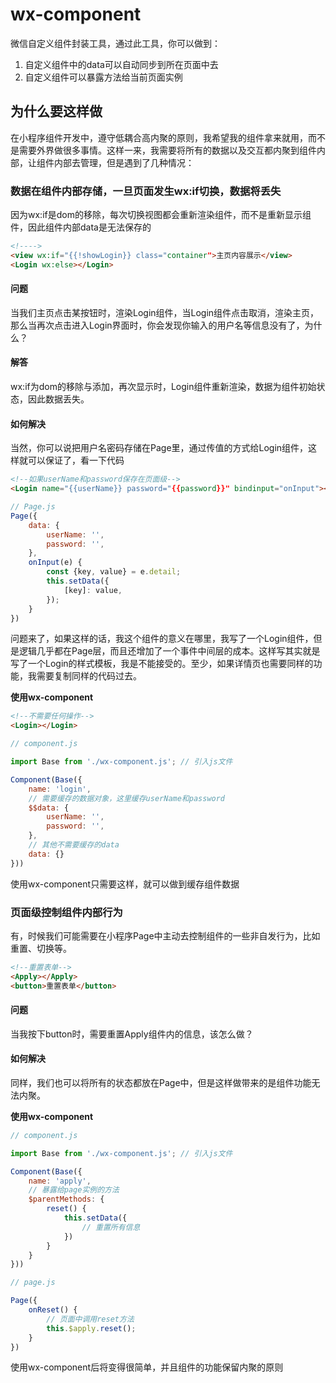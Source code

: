 # wx-component

微信自定义组件封装工具，通过此工具，你可以做到：

1. 自定义组件中的data可以自动同步到所在页面中去
2. 自定义组件可以暴露方法给当前页面实例

## 为什么要这样做

在小程序组件开发中，遵守低耦合高内聚的原则，我希望我的组件拿来就用，而不是需要外界做很多事情。这样一来，我需要将所有的数据以及交互都内聚到组件内部，让组件内部去管理，但是遇到了几种情况：

### 数据在组件内部存储，一旦页面发生wx:if切换，数据将丢失

因为wx:if是dom的移除，每次切换视图都会重新渲染组件，而不是重新显示组件，因此组件内部data是无法保存的

```html
<!---->
<view wx:if="{{!showLogin}} class="container">主页内容展示</view>
<Login wx:else></Login>
```

#### 问题
当我们主页点击某按钮时，渲染Login组件，当Login组件点击取消，渲染主页，
那么当再次点击进入Login界面时，你会发现你输入的用户名等信息没有了，为什么？

#### 解答 
wx:if为dom的移除与添加，再次显示时，Login组件重新渲染，数据为组件初始状态，因此数据丢失。

#### 如何解决

当然，你可以说把用户名密码存储在Page里，通过传值的方式给Login组件，这样就可以保证了，看一下代码

```html
<!--如果userName和password保存在页面级-->
<Login name="{{userName}} password="{{password}}" bindinput="onInput"></Login>
```
```javascript
// Page.js
Page({
    data: {
        userName: '',
        password: '',
    },
    onInput(e) {
        const {key, value} = e.detail;
        this.setData({
            [key]: value,
        });
    }
})
```

问题来了，如果这样的话，我这个组件的意义在哪里，我写了一个Login组件，但是逻辑几乎都在Page层，而且还增加了一个事件中间层的成本。这样写其实就是写了一个Login的样式模板，我是不能接受的。至少，如果详情页也需要同样的功能，我需要复制同样的代码过去。

**使用wx-component**

```html
<!--不需要任何操作-->
<Login></Login>
```

```javascript
// component.js

import Base from './wx-component.js'; // 引入js文件

Component(Base({
    name: 'login',
    // 需要缓存的数据对象，这里缓存userName和password
    $$data: {
        userName: '',
        password: '',
    },
    // 其他不需要缓存的data
    data: {}
}))
```

使用wx-component只需要这样，就可以做到缓存组件数据

### 页面级控制组件内部行为

有，时候我们可能需要在小程序Page中主动去控制组件的一些非自发行为，比如重置、切换等。

```html
<!--重置表单-->
<Apply></Apply>
<button>重置表单</button>
```

#### 问题

当我按下button时，需要重置Apply组件内的信息，该怎么做？

#### 如何解决

同样，我们也可以将所有的状态都放在Page中，但是这样做带来的是组件功能无法内聚。

**使用wx-component**

```javascript
// component.js

import Base from './wx-component.js'; // 引入js文件

Component(Base({
    name: 'apply',
    // 暴露给page实例的方法
    $parentMethods: {
        reset() {
            this.setData({
                // 重置所有信息
            })
        }
    }
}))

```

```javascript
// page.js

Page({
    onReset() {
        // 页面中调用reset方法
        this.$apply.reset();
    }
})
```

使用wx-component后将变得很简单，并且组件的功能保留内聚的原则

